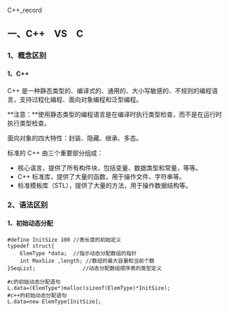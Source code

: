C++_record

## 一、C++　VS　C

### 1、概念区别

#### 1、C++

C++ 是一种静态类型的、编译式的、通用的、大小写敏感的、不规则的编程语言，支持过程化编程、面向对象编程和泛型编程。

**注意：**使用静态类型的编程语言是在编译时执行类型检查，而不是在运行时执行类型检查。 

面向对象的四大特性：封装、隐藏、继承、多态。

标准的 C++ 由三个重要部分组成：

- 核心语言，提供了所有构件块，包括变量、数据类型和常量，等等。
- C++ 标准库，提供了大量的函数，用于操作文件、字符串等。
- 标准模板库（STL），提供了大量的方法，用于操作数据结构等。

### 2、语法区别

#### 1、初始动态分配

```
#define InitSize 100 //表长度的初始定义
typedef struct{
	ElemType *data;  //指示动态分配数组的指针
    int MaxSize ,length; //数组的最大容量和当前个数
}SeqList;               //动态分配数组顺序表的类型定义

#c的初始动态分配语句
L.data=(ElemType*)malloc(sizeof(ElemType)*InitSize);
#c++的初始动态分配语句
L.data=new ElemType[InitSize];
```

